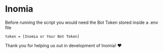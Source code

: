 # Inomia

Before running the script you would need the Bot Token stored inside a .env file
```
token = [Inomia or Your Bot Token]
```
Thank you for helping us out in development of Inomia! ♥
